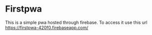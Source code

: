 # Firstpwa
This is a simple pwa hosted through firebase. 
To access it use this url https://firstpwa-420f0.firebaseapp.com/
